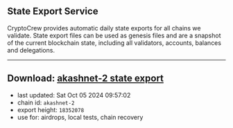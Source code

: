## State Export Service
CryptoCrew provides automatic daily state exports for all chains we validate. State export files can be used as genesis files and are a snapshot of the current blockchain state, including all validators, accounts, balances and delegations.

---
**Download: [akashnet-2 state export](https://dl-eu2.ccvalidators.com/SERVICE/akash/akashnet-2_export_18352078.json)**
---

- last updated: Sat Oct 05 2024 09:57:02
- chain id: `akashnet-2`
- export height: `18352078`
- use for: airdrops, local tests, chain recovery
